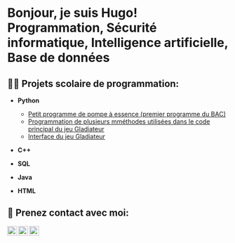 <h1>Bonjour, je suis Hugo! <br/><a>Programmation</a>, <a>Sécurité informatique</a>, <a>Intelligence artificielle</a>, <a>Base de données</a></h1>

<h2>👨‍💻 Projets scolaire de programmation:</h2>

- <b>Python</b>
  - [Petit programme de pompe à essence (premier programme du BAC)](https://github.com/friax/PompeEssence)
  - [Programmation de plusieurs mméthodes utilisées dans le code principal du jeu Gladiateur](https://github.com/friax/Gladiateur)
  - [Interface du jeu Gladiateur](https://github.com/friax/Interface-Gladiateur)
- <b>C++</b>
  
- <b>SQL</b>
  
- <b>Java</b>
  
- <b>HTML</b>


<h2> 🤳 Prenez contact avec moi:</h2>

[<img align="left" alt="HugoAlain | Twitter" width="22px" src="https://cdn.jsdelivr.net/npm/simple-icons@v3/icons/twitter.svg" />][twitter]
[<img align="left" alt="HugoAlain | LinkedIn" width="22px" src="https://cdn.jsdelivr.net/npm/simple-icons@v3/icons/linkedin.svg" />][linkedin]
[<img align="left" alt="HugoAlain | Instagram" width="22px" src="https://cdn.jsdelivr.net/npm/simple-icons@v3/icons/instagram.svg" />][instagram]

[twitter]: https://twitter.com/friax9044
[instagram]: https://www.instagram.com/hugo__alain/?hl=fr
[linkedin]: https://linkedin.com/in/hugoalain/

<!--

Here are some ideas to get you started:

- 🔭 I’m currently working on ...
- 🌱 I’m currently learning ...
- 👯 I’m looking to collaborate on ...
- 🤔 I’m looking for help with ...
- 💬 Ask me about ...
- 📫 How to reach me: ...
- 😄 Pronouns: ...
- ⚡ Fun fact: ...
-->
